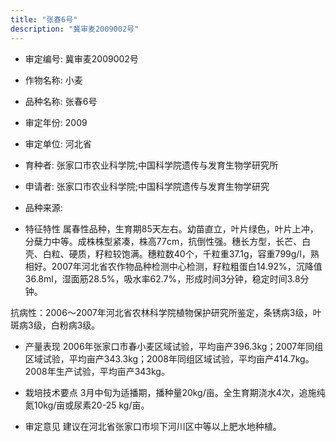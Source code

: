 ```yaml
---
title: "张春6号"
description: "冀审麦2009002号"
---
```

* 审定编号:  冀审麦2009002号

*  作物名称:  小麦

*  品种名称:  张春6号

*  审定年份:  2009

*  审定单位:  河北省

* 育种者:  张家口市农业科学院;中国科学院遗传与发育生物学研究所

*  申请者:  张家口市农业科学院;中国科学院遗传与发育生物学研究

*  品种来源:  

*  特征特性
属春性品种，生育期85天左右。幼苗直立，叶片绿色，叶片上冲，分蘖力中等。成株株型紧凑，株高77cm，抗倒性强。穗长方型，长芒、白壳、白粒、硬质，籽粒较饱满。穗粒数40个，千粒重37.1g，容重799g/l，熟相好。2007年河北省农作物品种检测中心检测，籽粒粗蛋白14.92%，沉降值36.8ml，湿面筋28.5%，吸水率62.7%，形成时间3分钟，稳定时间3.8分钟。
抗病性：2006～2007年河北省农林科学院植物保护研究所鉴定，条锈病3级，叶斑病3级，白粉病3级。

*  产量表现
2006年张家口市春小麦区域试验，平均亩产396.3kg；2007年同组区域试验，平均亩产343.3kg；2008年同组区域试验，平均亩产414.7kg。2008年生产试验，平均亩产343kg。

*  栽培技术要点
3月中旬为适播期，播种量20kg/亩。全生育期浇水4次，追施纯氮10kg/亩或尿素20-25 kg/亩。

*  审定意见
建议在河北省张家口市坝下河川区中等以上肥水地种植。
